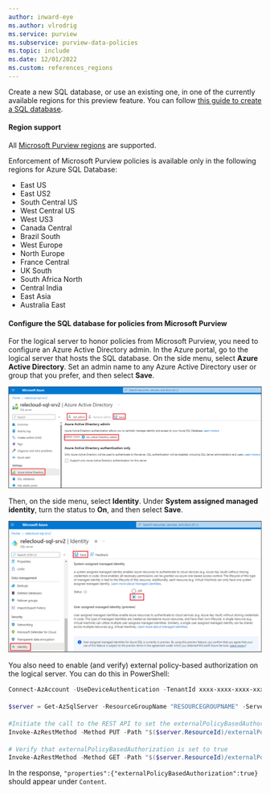 ```yaml
---
author: inward-eye
ms.author: vlrodrig
ms.service: purview
ms.subservice: purview-data-policies
ms.topic: include
ms.date: 12/01/2022
ms.custom: references_regions
---
```


Create a new SQL database, or use an existing one, in one of the currently available regions for this preview feature. You can follow [this guide to create a SQL database](/azure/azure-sql/database/single-database-create-quickstart).

#### Region support
All [Microsoft Purview regions](https://azure.microsoft.com/explore/global-infrastructure/products-by-region/?products=purview) are supported.

Enforcement of Microsoft Purview policies is available only in the following regions for Azure SQL Database:

- East US
- East US2
- South Central US
- West Central US
- West US3
- Canada Central
- Brazil South
- West Europe
- North Europe
- France Central
- UK South
- South Africa North
- Central India
- East Asia
- Australia East
    
#### Configure the SQL database for policies from Microsoft Purview
For the logical server to honor policies from Microsoft Purview, you need to configure an Azure Active Directory admin. In the Azure portal, go to the logical server that hosts the SQL database. On the side menu, select **Azure Active Directory**. Set an admin name to any Azure Active Directory user or group that you prefer, and then select **Save**.

![Screenshot that shows the assignment of an Active Directory admin to a logical server.](../media/how-to-policies-data-owner-sql/assign-active-directory-admin-azure-sql-db.png)

Then, on the side menu, select **Identity**. Under **System assigned managed identity**, turn the status to **On**, and then select **Save**.

![Screenshot that shows the assignment of a system-assigned managed identity to a logical server.](../media/how-to-policies-data-owner-sql/assign-identity-azure-sql-db.png)

You also need to enable (and verify) external policy-based authorization on the logical server. You can do this in PowerShell:

```powershell
Connect-AzAccount -UseDeviceAuthentication -TenantId xxxx-xxxx-xxxx-xxxx-xxxx -SubscriptionId xxxx-xxxx-xxxx-xxxx

$server = Get-AzSqlServer -ResourceGroupName "RESOURCEGROUPNAME" -ServerName "SERVERNAME"

#Initiate the call to the REST API to set the externalPolicyBasedAuthorization property to true
Invoke-AzRestMethod -Method PUT -Path "$($server.ResourceId)/externalPolicyBasedAuthorizations/MicrosoftPurview?api-version=2021-11-01-preview" -Payload '{"properties":{"externalPolicyBasedAuthorization":true}}'

# Verify that externalPolicyBasedAuthorization is set to true
Invoke-AzRestMethod -Method GET -Path "$($server.ResourceId)/externalPolicyBasedAuthorizations/MicrosoftPurview?api-version=2021-11-01-preview"
```

In the response, `"properties":{"externalPolicyBasedAuthorization":true}` should appear under `Content`.
